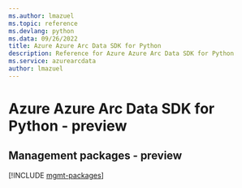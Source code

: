 ```yaml
---
ms.author: lmazuel
ms.topic: reference
ms.devlang: python
ms.data: 09/26/2022
title: Azure Azure Arc Data SDK for Python
description: Reference for Azure Azure Arc Data SDK for Python
ms.service: azurearcdata
author: lmazuel
---
```

# Azure Azure Arc Data SDK for Python - preview

## Management packages - preview
[!INCLUDE [mgmt-packages](azure-arc-data-mgmt-index.md)]